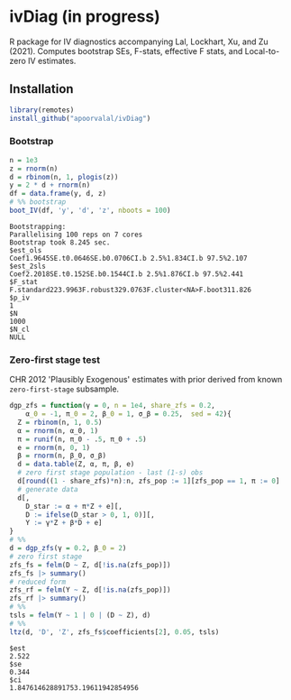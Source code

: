 # ivDiag (in progress)

R package for IV diagnostics accompanying Lal, Lockhart, Xu, and Zu (2021). Computes bootstrap SEs, F-stats, effective F stats, and Local-to-zero IV estimates. 

## Installation

```r
library(remotes)
install_github("apoorvalal/ivDiag")
```

### Bootstrap

```r
n = 1e3
z = rnorm(n)
d = rbinom(n, 1, plogis(z))
y = 2 * d + rnorm(n)
df = data.frame(y, d, z)
# %% bootstrap
boot_IV(df, 'y', 'd', 'z', nboots = 100)
```

```
Bootstrapping:
Parallelising 100 reps on 7 cores 
Bootstrap took 8.245 sec.
$est_ols
Coef1.9645SE.t0.0646SE.b0.0706CI.b 2.5%1.834CI.b 97.5%2.107
$est_2sls
Coef2.2018SE.t0.152SE.b0.1544CI.b 2.5%1.876CI.b 97.5%2.441
$F_stat
F.standard223.9963F.robust329.0763F.cluster<NA>F.boot311.826
$p_iv
1
$N
1000
$N_cl
NULL
```

### Zero-first stage test 

CHR 2012 'Plausibly Exogenous' estimates with prior derived from known
`zero-first-stage` subsample.

```r
dgp_zfs = function(γ = 0, n = 1e4, share_zfs = 0.2,
    α_0 = -1, π_0 = 2, β_0 = 1, σ_β = 0.25,  sed = 42){
  Z = rbinom(n, 1, 0.5)
  α = rnorm(n, α_0, 1)
  π = runif(n, π_0 - .5, π_0 + .5)
  e = rnorm(n, 0, 1)
  β = rnorm(n, β_0, σ_β)
  d = data.table(Z, α, π, β, e)
  # zero first stage population - last (1-s) obs
  d[round((1 - share_zfs)*n):n, zfs_pop := 1][zfs_pop == 1, π := 0]
  # generate data
  d[,
    D_star := α + π*Z + e][,
    D := ifelse(D_star > 0, 1, 0)][,
    Y := γ*Z + β*D + e]
}
# %%
d = dgp_zfs(γ = 0.2, β_0 = 2)
# zero first stage
zfs_fs = felm(D ~ Z, d[!is.na(zfs_pop)])
zfs_fs |> summary()
# reduced form
zfs_rf = felm(Y ~ Z, d[!is.na(zfs_pop)])
zfs_rf |> summary()
# %%
tsls = felm(Y ~ 1 | 0 | (D ~ Z), d)
# %%
ltz(d, 'D', 'Z', zfs_fs$coefficients[2], 0.05, tsls)

```

```
$est
2.522
$se
0.344
$ci
1.847614628891753.19611942854956
```

